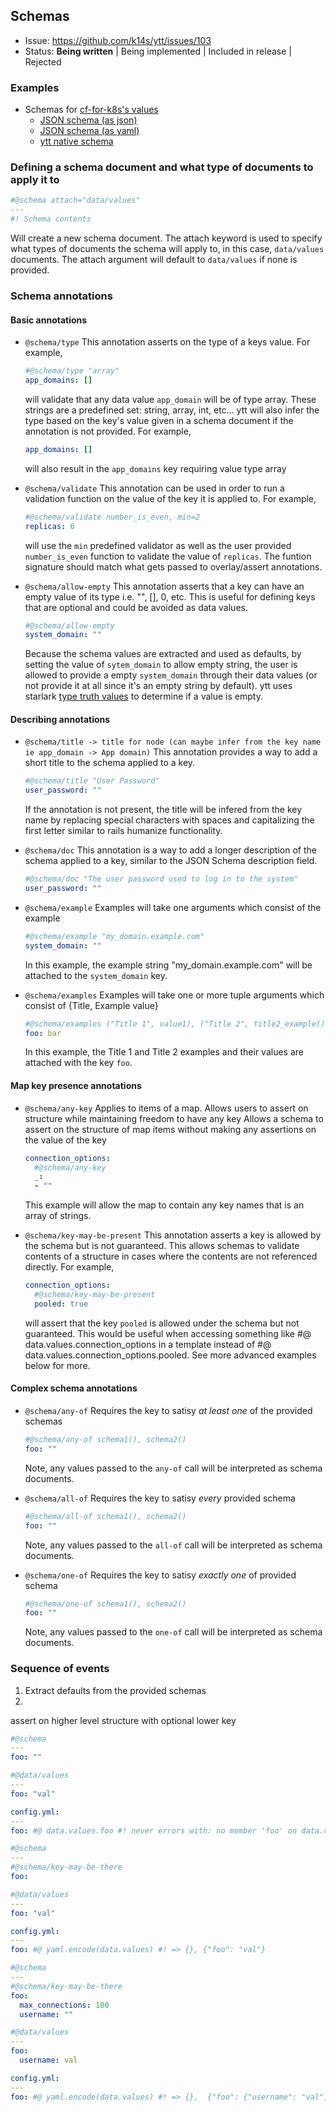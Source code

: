 ## Schemas

- Issue: https://github.com/k14s/ytt/issues/103
- Status: **Being written** | Being implemented | Included in release | Rejected

### Examples

- Schemas for [cf-for-k8s's values](cf-for-k8s/values.yml)
  - [JSON schema (as json)](cf-for-k8s/json-schema.json)
  - [JSON schema (as yaml)](cf-for-k8s/json-schema.yml)
  - [ytt native schema](cf-for-k8s/ytt-schema.yml)

### Defining a schema document and what type of documents to apply it to

```yaml
#@schema attach="data/values"
---
#! Schema contents
```

Will create a new schema document. The attach keyword is used to specify what types of documents the schema will apply to, in this case, `data/values` documents.
The attach argument will default to `data/values` if none is provided.

### Schema annotations

#### Basic annotations

- `@schema/type`
  This annotation asserts on the type of a keys value. For example,
  ```yaml
  #@schema/type "array"
  app_domains: []
  ```
  will validate that any data value `app_domain` will be of type array. These strings are a predefined set: string, array, int, etc...
  ytt will also infer the type based on the key's value given in a schema document if the annotation is not provided. For example,
  ```yaml
  app_domains: []
  ```
  will also result in the `app_domains` key requiring value type array

- `@schema/validate`
  This annotation can be used in order to run a validation function on the value of the key it is applied to. For example,
  ```yaml
  #@schema/validate number_is_even, min=2
  replicas: 6
  ```
  will use the `min` predefined validator as well as the user provided `number_is_even` function to validate the value of `replicas`. The funtion signature should match what gets passed to overlay/assert annotations.

- `@schema/allow-empty`
  This annotation asserts that a key can have an empty value of its type i.e. "", [], 0, etc. This is useful for defining keys that are optional and could be avoided as data values.
  ```yaml
  #@schema/allow-empty
  system_domain: ""
  ```
  Because the schema values are extracted and used as defaults, by setting the value of `sytem_domain` to allow empty string, the user is allowed to provide a empty `system_domain` through their data values (or not provide it at all since it's an empty string by default). ytt uses starlark [type truth values](https://github.com/google/starlark-go/blob/master/doc/spec.md#data-types) to determine if a value is empty.

#### Describing annotations

- `@schema/title -> title for node (can maybe infer from the key name ie app_domain -> App domain)`
  This annotation provides a way to add a short title to the schema applied to a key.
  ```yaml
  #@schema/title "User Password"
  user_password: ""
  ```
  If the annotation is not present, the title will be infered from the key name by replacing special characters with spaces and capitalizing the first letter similar to rails humanize functionality.

- `@schema/doc`
  This annotation is a way to add a longer description of the schema applied to a key, similar to the JSON Schema description field.
  ```yaml
  #@schema/doc "The user password used to log in to the system"
  user_password: ""
  ```

- `@schema/example`
  Examples will take one arguments which consist of the example
  ```yaml
  #@schema/example "my_domain.example.com"
  system_domain: ""
  ```
  In this example, the example string "my_domain.example.com" will be attached to the `system_domain` key.

- `@schema/examples`
  Examples will take one or more tuple arguments which consist of {Title, Example value}
  ```yaml
  #@schema/examples ("Title 1", value1), ("Title 2", title2_example())
  foo: bar
  ```
  In this example, the Title 1 and Title 2 examples and their values are attached with the key `foo`.

#### Map key presence annotations

- `@schema/any-key`
  Applies to items of a map. Allows users to assert on structure while maintaining freedom to have any key
  Allows a schema to assert on the structure of map items without making any assertions on the value of the key
  ```yaml
  connection_options:
    #@schema/any-key
    _: 
    - ""
  ```
  This example will allow the map to contain any key names that is an array of strings.

- `@schema/key-may-be-present`
  This annotation asserts a key is allowed by the schema but is not guaranteed. This allows schemas to validate contents of a structure in cases where
  the contents are not referenced directly. For example,
  ```yaml
  connection_options:
    #@schema/key-may-be-present
    pooled: true
  ```
  will assert that the key `pooled` is allowed under the schema but not guaranteed. This would be useful when accessing something like #@ data.values.connection_options in a template
  instead of #@ data.values.connection_options.pooled. See more advanced examples below for more.

#### Complex schema annotations

- `@schema/any-of`
  Requires the key to satisy _at least one_ of the provided schemas
  ```yaml
  #@schema/any-of schema1(), schema2()
  foo: ""
  ```
  Note, any values passed to the `any-of` call will be interpreted as schema documents.

- `@schema/all-of`
  Requires the key to satisy _every_ provided schema
  ```yaml
  #@schema/all-of schema1(), schema2()
  foo: ""
  ```
  Note, any values passed to the `all-of` call will be interpreted as schema documents.

- `@schema/one-of`
  Requires the key to satisy _exactly one_ of provided schema
  ```yaml
  #@schema/one-of schema1(), schema2()
  foo: ""
  ```
  Note, any values passed to the `one-of` call will be interpreted as schema documents.

### Sequence of events
1. Extract defaults from the provided schemas
2. 

assert on higher level structure with optional lower key
```yaml
#@schema
---
foo: ""

#@data/values
---
foo: "val"

config.yml:
---
foo: #@ data.values.foo #! never errors with: no member 'foo' on data.values
```

```yaml
#@schema
---
#@schema/key-may-be-there
foo:

#@data/values
---
foo: "val"

config.yml:
---
foo: #@ yaml.encode(data.values) #! => {}, {"foo": "val"}
```

```yaml
#@schema
---
#@schema/key-may-be-there
foo:
  max_connections: 100
  username: ""

#@data/values
---
foo:
  username: val

config.yml:
---
foo: #@ yaml.encode(data.values) #! => {},  {"foo": {"username": "val", "max_connections":100}}
```
